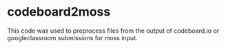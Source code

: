 # codeboard2moss
This code was used to preprocess files from the output of codeboard.io or googleclassroom submissions for moss input.
